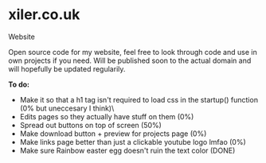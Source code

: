 # xiler.co.uk
Website

Open source code for my website, feel free to look through code and use in own projects if you need.
Will be published soon to the actual domain and will hopefully be updated regularily. 

**To do:**

- Make it so that a h1 tag isn't required to load css in the startup() function (0% but uneccesary I think)\
- Edits pages so they actually have stuff on them (0%)
- Spread out buttons on top of screen (50%)
- Make download button + preview for projects page (0%)
- Make links page better than just a clickable youtube logo lmfao (0%)
- Make sure Rainbow easter egg doesn't ruin the text color (DONE)


  
